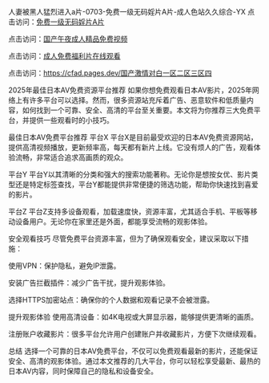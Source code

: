 人妻被黑人猛烈进入a片-0703-免费一级无码婬片A片-成人色站久久综合-YX
点击访问：<a href="https://bered.pages.dev/">免费一级无码婬片A片</a>

点击访问：<a href="https://tfda.pages.dev/">国产午夜成人精品免费视频</a>

点击访问：<a href="https://bsdf-5f5.pages.dev/">成人免费福利片在线观看</a>

点击访问：<a href="/">https://cfad.pages.dev/国产激情对白一区二区三区四</a>

2025年最佳日本AV免费资源平台推荐
如果你想免费观看日本AV影片，2025年网络上有许多平台可以选择。然而，很多资源站充斥着广告、恶意软件和低质量内容，如何找到一个可靠、安全、高清的平台至关重要。本文将为你推荐三大免费平台，并提供一些观看时的小技巧。

最佳日本AV免费平台推荐
平台X
平台X是目前最受欢迎的日本AV免费资源网站，提供高清视频播放，更新频率高，每天都有新片上线。它没有烦人的广告，观看体验流畅，非常适合追求高画质的观众。

平台Y
平台Y以其清晰的分类和强大的搜索功能著称。无论你是想按女优、影片类型还是特定标签查找，平台Y都能提供非常便捷的筛选功能，帮助你快速找到喜爱的影片。

平台Z
平台Z支持多设备观看，加载速度快，资源丰富，尤其适合手机、平板等移动设备用户。无论你在家里还是外面，都能享受流畅的观影体验。

安全观看技巧
尽管免费平台资源丰富，但为了确保观看安全，建议采取以下措施：

使用VPN：保护隐私，避免IP泄露。

安装广告拦截插件：减少广告干扰，提升观影体验。

选择HTTPS加密站点：确保你的个人数据和观看记录不会被泄露。

提升观影体验
使用高清设备：如4K电视或大屏显示器，能够提供更清晰的画质。

注册账户收藏影片：很多平台允许用户创建账户并收藏影片，方便下次继续观看。

总结
选择一个可靠的日本AV免费平台，不仅可以免费观看最新的影片，还能保证安全、高清的观影体验。通过本文推荐的几大平台，你可以轻松享受最新、最热的日本AV内容，同时保障自己的隐私和设备安全。


<span style="display:none;">[Canonical link](https://github.com/sau20250703/so8）</span>
